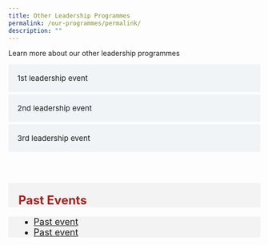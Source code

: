 ```yaml
---
title: Other Leadership Programmes
permalink: /our-programmes/permalink/
description: ""
---
```

Learn more about our other leadership programmes

<style>

input {
	display: none;
}
label {
	display: block;
	padding: 18px 18px 18px 18px;
	margin: 0 0 5px 0;
	cursor: pointor;
	background: #F0F4F6; *colour*
	border-radius: 3px;
	text-align: left
	color: #484848; *colour of text*
	transition: ease .5s;
	font-size: 1.2em;
	font-size: 15px;
	
}

label:hover {
	background: #ccc;
	color: ##D1C052;
	transition: ease .5s;
	font-size: 15px;
}

.accordion-content {
	/* background: #ccc; */
	padding: 10px 0px 30px 30px;
	/* border: 1px solid #ccc; */
	margin: 0 0 5px 0;
	border-radius: 10px;
	transition: ease .4s;
	font-size: 15px;
}

input + label + .accordion-content {
	display: none;
}

input:checked + label + .accordion-content {
	display: none;
}

input:checked + label + .accordion-content {
	display: block;
}

</style>
<!-- End of accordion -->

<div class="container">


<div>
	<input id="title1" type="checkbox"><label for="title1">1st leadership event</label>
	<div class="accordion-content">
		<p>1st leadership event</p>
	</div>
	<input id="title2" type="checkbox"><label for="title2">2nd leadership event</label>
	<div class="accordion-content">
		<p>2nd leadership event</p>
	</div>
	<input id="title3" type="checkbox"><label for="title3">3rd leadership event</label>
	<div class="accordion-content">
		<p>3rd leadership event</p>
	</div>
	
</div></div>


<br><br>

<div style="font-size:24px; font-weight: 700; color: #a6221c; background-color: #f3f3f3; padding: 20px 0px 0px 20px;" class="row"> Past Events</div>

<div style="font-size:18px ;background-color: #f3f3f3; padding: 0px 25px 0px 20px;" class="row">
	<ul>
		<li><a href="/files/press-releases/2023/COS%202023%20Infographic%20-%20Smart%20Nation%20Today%20and%20Beyond.pdf">Past event</a></li>
	<li><a href="/files/press-releases/2023/COS%202023%20Infographic%20-%20Smart%20Nation%20Today%20and%20Beyond.pdf">Past event</a></li>
	</ul>
</div>